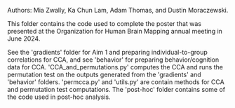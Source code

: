 Authors: Mia Zwally, Ka Chun Lam, Adam Thomas, and Dustin Moraczewski.

This folder contains the code used to complete the poster that was presented at the Organization for Human Brain Mapping annual meeting in June 2024.

See the 'gradients' folder for Aim 1 and preparing individual-to-group correlations for CCA, and see 'behavior' for preparing behavior/cognition data for CCA. 'CCA_and_permutations.py' computes the CCA and runs the permutation test on the outputs generated from the 'gradients' and 'behavior' folders. 'permcca.py' and 'utils.py' are contain methods for CCA and permutation test computations. The 'post-hoc' folder contains some of the code used in post-hoc analysis.
